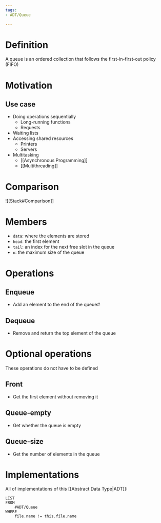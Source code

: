 ```yaml
---
tags:
- ADT/Queue

---
```

# Definition
A queue is an ordered collection that follows the first-in-first-out policy (FIFO)

# Motivation
## Use case
- Doing operations sequentially
	- Long-running functions
	- Requests
- Waiting lists
- Accessing shared resources
	- Printers
	- Servers
- Multitasking
	- [[Asynchronous Programming]]
	- [[Multithreading]]

# Comparison
![[Stack#Comparison]]

# Members
- `data`: where the elements are stored
- `head`: the first element
- `tail`: an index for the next free slot in the queue
- `n`: the maximum size of the queue

# Operations

## Enqueue
- Add an element to the end of the queue#

## Dequeue
- Remove and return the top element of the queue

# Optional operations
These operations do not have to be defined

## Front
- Get the first element without removing it

## Queue-empty
- Get whether the queue is empty

## Queue-size
- Get the number of elements in the queue

# Implementations
All of implementations of this [[Abstract Data Type|ADT]]:

```dataview
LIST
FROM
	#ADT/Queue
WHERE
	file.name != this.file.name
`````